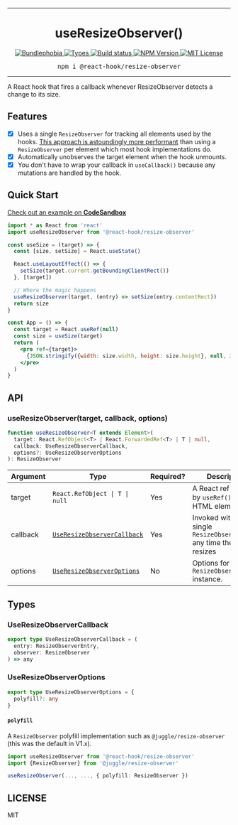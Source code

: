 <hr>
<div align="center">
  <h1 align="center">
    useResizeObserver()
  </h1>
</div>

<p align="center">
  <a href="https://bundlephobia.com/result?p=@react-hook/resize-observer">
    <img alt="Bundlephobia" src="https://img.shields.io/bundlephobia/minzip/@react-hook/resize-observer?style=for-the-badge&labelColor=24292e">
  </a>
  <a aria-label="Types" href="https://www.npmjs.com/package/@react-hook/resize-observer">
    <img alt="Types" src="https://img.shields.io/npm/types/@react-hook/resize-observer?style=for-the-badge&labelColor=24292e">
  </a>
  <a aria-label="Build status" href="https://travis-ci.com/jaredLunde/react-hook">
    <img alt="Build status" src="https://img.shields.io/travis/com/jaredLunde/react-hook?style=for-the-badge&labelColor=24292e">
  </a>
  <a aria-label="NPM version" href="https://www.npmjs.com/package/@react-hook/resize-observer">
    <img alt="NPM Version" src="https://img.shields.io/npm/v/@react-hook/resize-observer?style=for-the-badge&labelColor=24292e">
  </a>
  <a aria-label="License" href="https://jaredlunde.mit-license.org/">
    <img alt="MIT License" src="https://img.shields.io/npm/l/@react-hook/resize-observer?style=for-the-badge&labelColor=24292e">
  </a>
</p>

<pre align="center">npm i @react-hook/resize-observer</pre>
<hr>

A React hook that fires a callback whenever ResizeObserver detects a change to its size.

## Features

- [x] Uses a single `ResizeObserver` for tracking all elements used by the hooks.
      [This approach is astoundingly more performant](https://groups.google.com/a/chromium.org/forum/#!msg/blink-dev/z6ienONUb5A/F5-VcUZtBAAJ)
      than using a `ResizeObserver` per element which most hook implementations do.
- [x] Automatically unobserves the target element when the hook unmounts.
- [x] You don't have to wrap your callback in `useCallback()` because any mutations
      are handled by the hook.

## Quick Start

[Check out an example on **CodeSandbox**](https://codesandbox.io/s/react-hookresize-observer-example-ft88x)

```jsx harmony
import * as React from 'react'
import useResizeObserver from '@react-hook/resize-observer'

const useSize = (target) => {
  const [size, setSize] = React.useState()

  React.useLayoutEffect(() => {
    setSize(target.current.getBoundingClientRect())
  }, [target])

  // Where the magic happens
  useResizeObserver(target, (entry) => setSize(entry.contentRect))
  return size
}

const App = () => {
  const target = React.useRef(null)
  const size = useSize(target)
  return (
    <pre ref={target}>
      {JSON.stringify({width: size.width, height: size.height}, null, 2)}
    </pre>
  )
}
```

## API

### useResizeObserver(target, callback, options)

```ts
function useResizeObserver<T extends Element>(
  target: React.RefObject<T> | React.ForwardedRef<T> | T | null,
  callback: UseResizeObserverCallback,
  options?: UseResizeObserverOptions
): ResizeObserver
```

| Argument | Type                                                      | Required? | Description                                                               |
| -------- | --------------------------------------------------------- | --------- | ------------------------------------------------------------------------- |
| target   | <code>React.RefObject<T> &#124; T &#124; null</code>      | Yes       | A React ref created by `useRef()` or an HTML element                      |
| callback | [`UseResizeObserverCallback`](#useresizeobservercallback) | Yes       | Invoked with a single `ResizeObserverEntry` any time the `target` resizes |
| options  | [`UseResizeObserverOptions`](#useresizeobserveroptions)   | No        | Options for the `ResizeObserver` instance.                                |

## Types

### UseResizeObserverCallback

```ts
export type UseResizeObserverCallback = (
  entry: ResizeObserverEntry,
  observer: ResizeObserver
) => any
```

### UseResizeObserverOptions

```ts
export type UseResizeObserverOptions = {
  polyfill?: any
}
```

#### `polyfill`

A `ResizeObserver` polyfill implementation such as `@juggle/resize-observer` (this was the default in V1.x).

```ts
import useResizeObserver from '@react-hook/resize-observer'
import {ResizeObserver} from '@juggle/resize-observer'

useResizeObserver(..., ..., { polyfill: ResizeObserver })
```

## LICENSE

MIT
